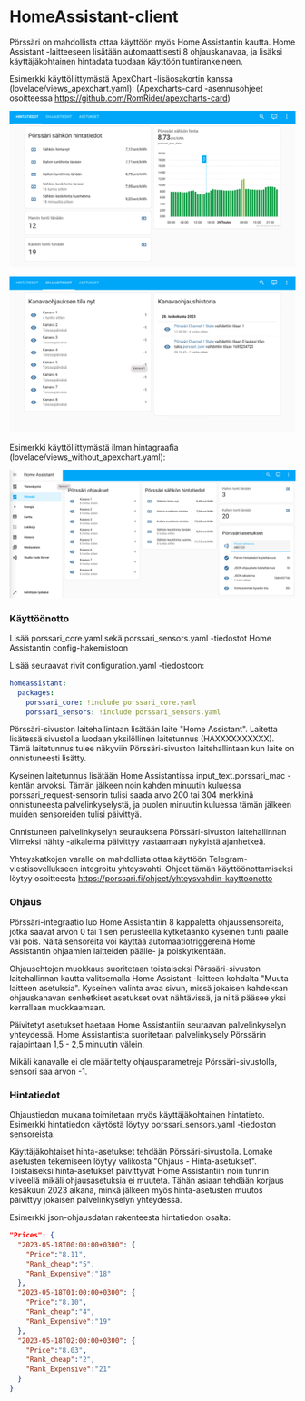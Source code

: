 # HomeAssistant-client
Pörssäri on mahdollista ottaa käyttöön myös Home Assistantin kautta. Home Assistant -laitteeseen lisätään automaattisesti 8 ohjauskanavaa, ja lisäksi käyttäjäkohtainen hintadata tuodaan käyttöön tuntirankeineen.

Esimerkki käyttöliittymästä ApexChart -lisäosakortin kanssa (lovelace/views_apexchart.yaml):
(Apexcharts-card -asennusohjeet osoitteessa https://github.com/RomRider/apexcharts-card) 

![Example UI with apexchart](/img/hintatiedot_chart.png)

![Example Controls](/img/ohjaustiedot.png)


Esimerkki käyttöliittymästä ilman hintagraafia (lovelace/views_without_apexchart.yaml):

![Example UI](/img/ui_example.png)

### Käyttöönotto
Lisää porssari_core.yaml sekä porssari_sensors.yaml -tiedostot Home Assistantin config-hakemistoon

Lisää seuraavat rivit configuration.yaml -tiedostoon:

```yaml
homeassistant:  
  packages:    
    porssari_core: !include porssari_core.yaml    
    porssari_sensors: !include porssari_sensors.yaml
```

Pörssäri-sivuston laitehallintaan lisätään laite "Home Assistant". Laitetta lisätessä sivustolla luodaan yksilöllinen laitetunnus (HAXXXXXXXXXX). Tämä laitetunnus tulee näkyviin Pörssäri-sivuston laitehallintaan kun laite on onnistuneesti lisätty.

Kyseinen laitetunnus lisätään Home Assistantissa input_text.porssari_mac -kentän arvoksi. Tämän jälkeen noin kahden minuutin kuluessa porssari_request-sensorin tulisi saada arvo 200 tai 304 merkkinä onnistuneesta palvelinkyselystä, ja puolen minuutin kuluessa tämän jälkeen muiden sensoreiden tulisi päivittyä. 

Onnistuneen palvelinkyselyn seurauksena Pörssäri-sivuston laitehallinnan Viimeksi nähty -aikaleima päivittyy vastaamaan nykyistä ajanhetkeä.

Yhteyskatkojen varalle on mahdollista ottaa käyttöön Telegram-viestisovellukseen integroitu yhteysvahti. Ohjeet tämän käyttöönottamiseksi löytyy osoitteesta https://porssari.fi/ohjeet/yhteysvahdin-kayttoonotto


### Ohjaus

Pörssäri-integraatio luo Home Assistantiin 8 kappaletta ohjaussensoreita, jotka saavat arvon 0 tai 1 sen perusteella kytketäänkö kyseinen tunti päälle vai pois. Näitä sensoreita voi käyttää automaatiotriggereinä Home Assistantin ohjaamien laitteiden päälle- ja poiskytkentään. 

Ohjausehtojen muokkaus suoritetaan toistaiseksi Pörssäri-sivuston laitehallinnan kautta valitsemalla Home Assistant -laitteen kohdalta "Muuta laitteen asetuksia". Kyseinen valinta avaa sivun, missä jokaisen kahdeksan ohjauskanavan senhetkiset asetukset ovat nähtävissä, ja niitä pääsee yksi kerrallaan muokkaamaan.

Päivitetyt asetukset haetaan Home Assistantiin seuraavan palvelinkyselyn yhteydessä. Home Assistantista suoritetaan palvelinkysely Pörssärin rajapintaan 1,5 - 2,5 minuutin välein.

Mikäli kanavalle ei ole määritetty ohjausparametreja Pörssäri-sivustolla, sensori saa arvon -1.


### Hintatiedot
Ohjaustiedon mukana toimitetaan myös käyttäjäkohtainen hintatieto. Esimerkki hintatiedon käytöstä löytyy porssari_sensors.yaml -tiedoston sensoreista.

Käyttäjäkohtaiset hinta-asetukset tehdään Pörssäri-sivustolla. Lomake asetusten tekemiseen löytyy valikosta "Ohjaus - Hinta-asetukset". Toistaiseksi hinta-asetukset päivittyvät Home Assistantiin noin tunnin viiveellä mikäli ohjausasetuksia ei muuteta. Tähän asiaan tehdään korjaus kesäkuun 2023 aikana, minkä jälkeen myös hinta-asetusten muutos päivittyy jokaisen palvelinkyselyn yhteydessä.

Esimerkki json-ohjausdatan rakenteesta hintatiedon osalta:

```json
"Prices": {
  "2023-05-18T00:00:00+0300": {
    "Price":"8.11",
    "Rank_cheap":"5",
    "Rank_Expensive":"18"
  },
  "2023-05-18T01:00:00+0300": {
    "Price":"8.10",
    "Rank_cheap":"4",
    "Rank_Expensive":"19"
  },
  "2023-05-18T02:00:00+0300": {
    "Price":"8.03",
    "Rank_cheap":"2",
    "Rank_Expensive":"21"
  }
}
```
